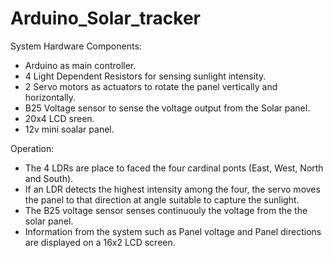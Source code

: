 # Arduino_Solar_tracker

System Hardware Components:
- Arduino as main controller.
- 4 Light Dependent Resistors for sensing sunlight intensity.
- 2 Servo motors as actuators to rotate the panel vertically and horizontally.
- B25 Voltage sensor to sense the voltage output from the Solar panel.
- 20x4 LCD sreen.
- 12v mini soalar panel.

Operation:
- The 4 LDRs are place to faced the four cardinal ponts (East, West, North and South). 
- If an LDR detects the highest intensity among the four, the servo moves the panel to that direction at angle suitable to capture the sunlight.
- The B25 voltage sensor senses continuouly the voltage from the the solar panel.
- Information from the system such as Panel voltage and Panel directions are displayed on a 16x2 LCD screen.  
